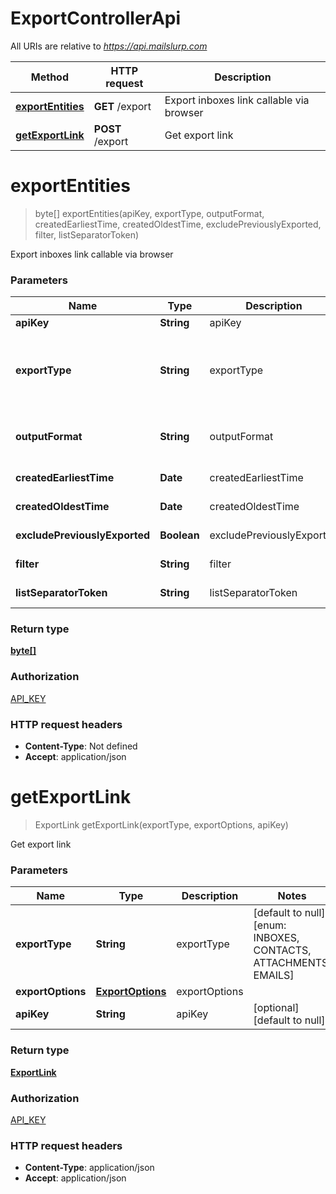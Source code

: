 # ExportControllerApi

All URIs are relative to *https://api.mailslurp.com*

Method | HTTP request | Description
------------- | ------------- | -------------
[**exportEntities**](ExportControllerApi#exportEntities) | **GET** /export | Export inboxes link callable via browser
[**getExportLink**](ExportControllerApi#getExportLink) | **POST** /export | Get export link


<a name="exportEntities"></a>
# **exportEntities**
> byte[] exportEntities(apiKey, exportType, outputFormat, createdEarliestTime, createdOldestTime, excludePreviouslyExported, filter, listSeparatorToken)

Export inboxes link callable via browser

### Parameters

Name | Type | Description  | Notes
------------- | ------------- | ------------- | -------------
 **apiKey** | **String**| apiKey | [default to null]
 **exportType** | **String**| exportType | [default to null] [enum: INBOXES, CONTACTS, ATTACHMENTS, EMAILS]
 **outputFormat** | **String**| outputFormat | [default to null] [enum: CSV_DEFAULT, CSV_EXCEL]
 **createdEarliestTime** | **Date**| createdEarliestTime | [optional] [default to null]
 **createdOldestTime** | **Date**| createdOldestTime | [optional] [default to null]
 **excludePreviouslyExported** | **Boolean**| excludePreviouslyExported | [optional] [default to null]
 **filter** | **String**| filter | [optional] [default to null]
 **listSeparatorToken** | **String**| listSeparatorToken | [optional] [default to null]

### Return type

[**byte[]**](../Models/ByteArray)

### Authorization

[API_KEY](../README#API_KEY)

### HTTP request headers

- **Content-Type**: Not defined
- **Accept**: application/json

<a name="getExportLink"></a>
# **getExportLink**
> ExportLink getExportLink(exportType, exportOptions, apiKey)

Get export link

### Parameters

Name | Type | Description  | Notes
------------- | ------------- | ------------- | -------------
 **exportType** | **String**| exportType | [default to null] [enum: INBOXES, CONTACTS, ATTACHMENTS, EMAILS]
 **exportOptions** | [**ExportOptions**](../Models/ExportOptions)| exportOptions |
 **apiKey** | **String**| apiKey | [optional] [default to null]

### Return type

[**ExportLink**](../Models/ExportLink)

### Authorization

[API_KEY](../README#API_KEY)

### HTTP request headers

- **Content-Type**: application/json
- **Accept**: application/json

